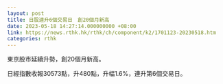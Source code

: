 ```yaml
---
layout: post
title: 日股連升6個交易日　創20個月新高
date: 2023-05-18 14:27:14.000000000 +08:00
link: https://news.rthk.hk/rthk/ch/component/k2/1701123-20230518.htm
categories: rthk
---
```


東京股市延續升勢，創20個月新高。

日經指數收報30573點，升480點，升幅1.6%，連升第6個交易日。
